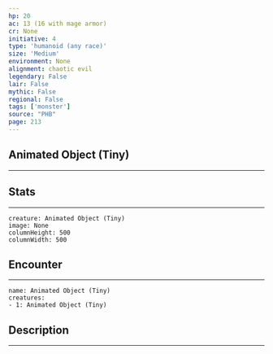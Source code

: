 ```yaml
---
hp: 20
ac: 13 (16 with mage armor)
cr: None
initiative: 4
type: 'humanoid (any race)'    
size: 'Medium'
environment: None
alignment: chaotic evil
legendary: False
lair: False
mythic: False
regional: False
tags: ['monster']
source: "PHB"
page: 213
---
```


## Animated Object (Tiny)
---



## Stats
---

```statblock
creature: Animated Object (Tiny)
image: None
columnHeight: 500
columnWidth: 500
```

## Encounter
---

```encounter-table
name: Animated Object (Tiny)
creatures:
- 1: Animated Object (Tiny)
```

## Description
---




